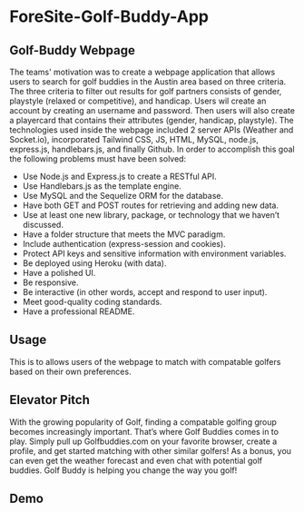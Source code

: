 # ForeSite-Golf-Buddy-App

## Golf-Buddy Webpage
The teams' motivation was to create a webpage application that allows users to search for golf buddies in the Austin area based on three criteria. The three criteria to filter out results for golf partners consists of gender, playstyle (relaxed or competitive), and handicap. Users wil create an account by creating an username and password. Then users will also create a playercard that contains their attributes (gender, handicap, playstyle). The technologies used inside the webpage included 2 server APIs (Weather and Socket.io), incorporated Tailwind CSS, JS, HTML, MySQL, node.js, express.js, handlebars.js, and finally Github. In order to accomplish this goal the following problems must have been solved:

* Use Node.js and Express.js to create a RESTful API.
* Use Handlebars.js as the template engine.
* Use MySQL and the Sequelize ORM for the database.
* Have both GET and POST routes for retrieving and adding new data.
* Use at least one new library, package, or technology that we haven’t discussed.
* Have a folder structure that meets the MVC paradigm.
* Include authentication (express-session and cookies).
* Protect API keys and sensitive information with environment variables.
* Be deployed using Heroku (with data).
* Have a polished UI.
* Be responsive.
* Be interactive (in other words, accept and respond to user input).
* Meet good-quality coding standards.
* Have a professional README.

## Usage
This is to allows users of the webpage to match with compatable golfers based on their own preferences. 

## Elevator Pitch
With the growing popularity of Golf, finding a compatable golfing group becomes increasingly important. That’s where Golf Buddies comes in to play. Simply pull up Golfbuddies.com on your favorite browser, create a profile, and get started matching with other similar golfers! As a bonus, you can even get the weather forecast and even chat with potential golf buddies. Golf Buddy is helping you change the way you golf!

## Demo
